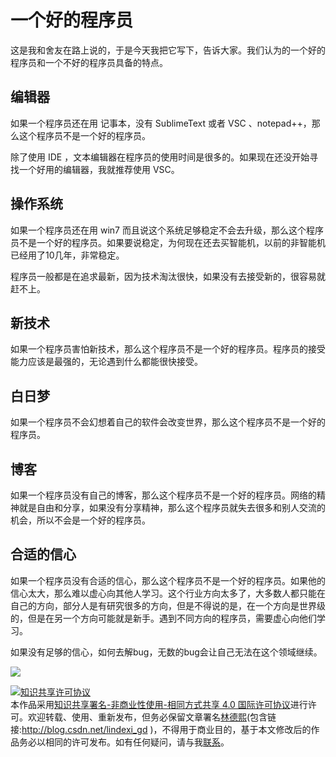 
# 一个好的程序员

这是我和舍友在路上说的，于是今天我把它写下，告诉大家。我们认为的一个好的程序员和一个不好的程序员具备的特点。

<!--more-->



<div id="toc"></div>

## 编辑器

如果一个程序员还在用 记事本，没有 SublimeText 或者 VSC 、notepad++，那么这个程序员不是一个好的程序员。

除了使用 IDE ，文本编辑器在程序员的使用时间是很多的。如果现在还没开始寻找一个好用的编辑器，我就推荐使用 VSC。

## 操作系统

如果一个程序员还在用 win7 而且说这个系统足够稳定不会去升级，那么这个程序员不是一个好的程序员。如果要说稳定，为何现在还去买智能机，以前的非智能机已经用了10几年，非常稳定。

程序员一般都是在追求最新，因为技术淘汰很快，如果没有去接受新的，很容易就赶不上。

## 新技术

如果一个程序员害怕新技术，那么这个程序员不是一个好的程序员。程序员的接受能力应该是最强的，无论遇到什么都能很快接受。

## 白日梦

如果一个程序员不会幻想着自己的软件会改变世界，那么这个程序员不是一个好的程序员。

## 博客

如果一个程序员没有自己的博客，那么这个程序员不是一个好的程序员。网络的精神就是自由和分享，如果没有分享精神，那么这个程序员就失去很多和别人交流的机会，所以不会是一个好的程序员。

## 合适的信心

如果一个程序员没有合适的信心，那么这个程序员不是一个好的程序员。如果他的信心太大，那么难以虚心向其他人学习。这个行业方向太多了，大多数人都只能在自己的方向，部分人是有研究很多的方向，但是不得说的是，在一个方向是世界级的，但是在另一个方向可能就是新手。遇到不同方向的程序员，需要虚心向他们学习。

如果没有足够的信心，如何去解bug，无数的bug会让自己无法在这个领域继续。

![](http://image.acmx.xyz/34fdad35-5dfe-a75b-2b4b-8c5e313038e2%2F2018228135125.jpg)





<a rel="license" href="http://creativecommons.org/licenses/by-nc-sa/4.0/"><img alt="知识共享许可协议" style="border-width:0" src="https://licensebuttons.net/l/by-nc-sa/4.0/88x31.png" /></a><br />本作品采用<a rel="license" href="http://creativecommons.org/licenses/by-nc-sa/4.0/">知识共享署名-非商业性使用-相同方式共享 4.0 国际许可协议</a>进行许可。欢迎转载、使用、重新发布，但务必保留文章署名[林德熙](http://blog.csdn.net/lindexi_gd)(包含链接:http://blog.csdn.net/lindexi_gd )，不得用于商业目的，基于本文修改后的作品务必以相同的许可发布。如有任何疑问，请与我[联系](mailto:lindexi_gd@163.com)。
